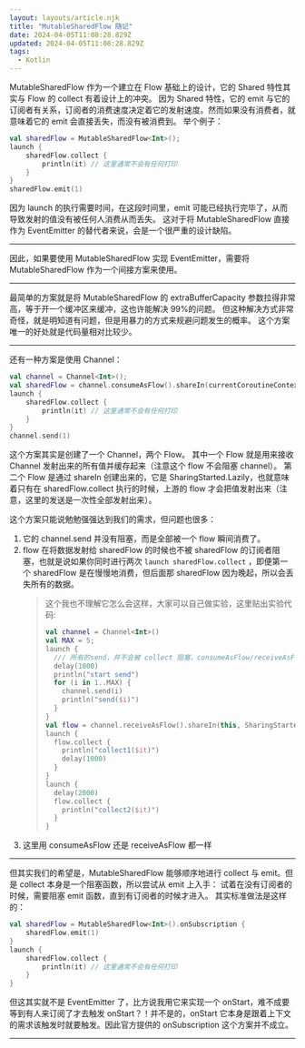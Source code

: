 ```yaml
---
layout: layouts/article.njk
title: "MutableSharedFlow 随记"
date: 2024-04-05T11:08:28.829Z
updated: 2024-04-05T11:08:28.829Z
tags:
  - Kotlin
---
```


MutableSharedFlow 作为一个建立在 Flow 基础上的设计，它的 Shared 特性其实与 Flow 的 collect 有着设计上的冲突。
因为 Shared 特性，它的 emit 与它的订阅者有关系，订阅者的消费速度决定着它的发射速度。然而如果没有消费者，就意味着它的 emit 会直接丢失，而没有被消费到。
举个例子：

```kotlin
val sharedFlow = MutableSharedFlow<Int>();
launch {
    sharedFlow.collect {
        println(it) // 这里通常不会有任何打印
    }
}
sharedFlow.emit(1)
```

因为 launch 的执行需要时间，在这段时间里，emit 可能已经执行完毕了，从而导致发射的值没有被任何人消费从而丢失。
这对于将 MutableSharedFlow 直接作为 EventEmitter 的替代者来说，会是一个很严重的设计缺陷。

---

因此，如果要使用 MutableSharedFlow 实现 EventEmitter，需要将 MutableSharedFlow 作为一个间接方案来使用。

---

最简单的方案就是将 MutableSharedFlow 的 extraBufferCapacity 参数拉得非常高，等于开一个缓冲区来缓冲，这也许能解决 99%的问题。
但这种解决方式非常奇怪，就是明知道有问题，但是用暴力的方式来规避问题发生的概率。
这个方案唯一的好处就是代码量相对比较少。

---

还有一种方案是使用 Channel：

```kotlin
val channel = Channel<Int>();
val sharedFlow = channel.consumeAsFlow().shareIn(currentCoroutineContext(), SharingStarted.Lazily)
launch {
    sharedFlow.collect {
        println(it) // 这里通常不会有任何打印
    }
}
channel.send(1)
```

这个方案其实是创建了一个 Channel，两个 Flow。
其中一个 Flow 就是用来接收 Channel 发射出来的所有值并缓存起来（注意这个 flow 不会阻塞 channel）。
第二个 Flow 是通过 shareIn 创建出来的，它是 SharingStarted.Lazily，也就意味着只有在 sharedFlow.collect 执行的时候，上游的 flow 才会把值发射出来（注意，这里的发送是一次性全部发射出来）。

这个方案只能说勉勉强强达到我们的需求，但问题也很多：

1. 它的 channel.send 并没有阻塞，而是全部被一个 flow 瞬间消费了。
1. flow 在将数据发射给 sharedFlow 的时候也不被 sharedFlow 的订阅者阻塞，也就是说如果你同时进行两次 `launch sharedFlow.collect` ，即便第一个 sharedFlow 是在慢慢地消费，但后面那 sharedFlow 因为晚起，所以会丢失所有的数据。
   > 这个我也不理解它怎么会这样，大家可以自己做实验，这里贴出实验代码:
   >
   > ```kotlin
   > val channel = Channel<Int>()
   > val MAX = 5;
   > launch {
   >   /// 所有的send，并不会被 collect 阻塞，consumeAsFlow/receiveAsFlow 已经将它全部消费
   >   delay(1000)
   >   println("start send")
   >   for (i in 1..MAX) {
   >     channel.send(i)
   >     println("send($i)")
   >   }
   > }
   > val flow = channel.receiveAsFlow().shareIn(this, SharingStarted.Lazily)
   > launch {
   >   flow.collect {
   >     println("collect1($it)")
   >     delay(1000)
   >   }
   > }
   > launch {
   >   delay(2000)
   >   flow.collect {
   >     println("collect2($it)")
   >   }
   > }
   > ```
1. 这里用 consumeAsFlow 还是 receiveAsFlow 都一样

---

但其实我们的希望是，MutableSharedFlow 能够顺序地进行 collect 与 emit。但是 collect 本身是一个阻塞函数，所以尝试从 emit 上入手：
试着在没有订阅者的时候，需要阻塞 emit 函数，直到有订阅者的时候才进入。
其实标准做法是这样的：

```kotlin
val sharedFlow = MutableSharedFlow<Int>().onSubscription {
    sharedFlow.emit(1)
}
launch {
    sharedFlow.collect {
        println(it) // 这里通常不会有任何打印
    }
}
```

但这其实就不是 EventEmitter 了，比方说我用它来实现一个 onStart，难不成要等到有人来订阅了才去触发 onStart？！并不是的，onStart 它本身是跟着上下文的需求该触发时就要触发。因此官方提供的 onSubscription 这个方案并不成立。

---
